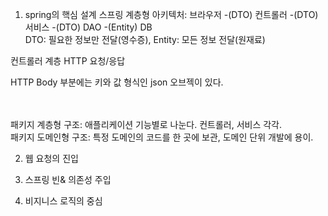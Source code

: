 1. spring의 핵심 설계
스프링 계층형 아키텍처: 브라우저 -(DTO) 컨트롤러 -(DTO) 서비스 -(DTO) DAO -(Entity) DB  
DTO: 필요한 정보만 전달(영수증), Entity: 모든 정보 전달(원재료)

컨트롤러 계층
HTTP 요청/응답

HTTP Body 부분에는 키와 값 형식인 json 오브젝이 있다.  

<br><br>
패키지 계층형 구조: 애플리케이션 기능별로 나눈다. 컨트롤러, 서비스 각각.  
패키지 도메인형 구조: 특정 도메인의 코드를 한 곳에 보관, 도메인 단위 개발에 용이.





2. 웹 요청의 진입

3. 스프링 빈& 의존성 주입

4. 비지니스 로직의 중심
